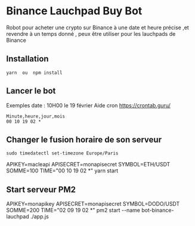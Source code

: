 # Binance Lauchpad Buy Bot

Robot pour acheter une crypto sur Binance à une date et heure précise ,et revendre à un temps donné , peux être utiliser pour les lauchpads de Binance

## Installation

```
yarn  ou  npm install
```

## Lancer le bot

Exemples date : 10H00 le 19 février
Aide cron https://crontab.guru/

```
Minute,heure,jour,mois
00 10 19 02 *
```

## Changer le fusion horaire de son serveur

```
sudo timedatectl set-timezone Europe/Paris
```

APIKEY=macleapi APISECRET=monapisecret SYMBOL=ETH/USDT SOMME=100 TIME="00 10 19 02 *" yarn start

## Start serveur PM2

APIKEY=monapikey APISECRET=monapisecret SYMBOL=DODO/USDT SOMME=200 TIME="02 09 19 02 *" pm2 start --name bot-binance-lauchpad ./app.js
